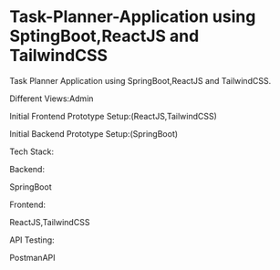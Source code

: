 # Task-Planner-Application using SptingBoot,ReactJS and TailwindCSS
Task Planner Application using SpringBoot,ReactJS and TailwindCSS.

Different Views:Admin

Initial Frontend Prototype Setup:(ReactJS,TailwindCSS)

Initial Backend Prototype Setup:(SpringBoot)

Tech Stack:

Backend:

SpringBoot

Frontend:

ReactJS,TailwindCSS

API Testing:

PostmanAPI
